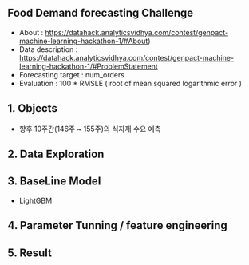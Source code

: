 ## Food Demand forecasting Challenge


* About : https://datahack.analyticsvidhya.com/contest/genpact-machine-learning-hackathon-1/#About)
* Data description : https://datahack.analyticsvidhya.com/contest/genpact-machine-learning-hackathon-1/#ProblemStatement
* Forecasting target : num_orders
* Evaluation : 100 * RMSLE ( root of mean squared logarithmic error )

## 1. Objects
* 향후 10주간(146주 ~ 155주)의 식자재 수요 예측
 
## 2. Data Exploration

## 3. BaseLine Model
* LightGBM

## 4. Parameter Tunning / feature engineering

## 5. Result

